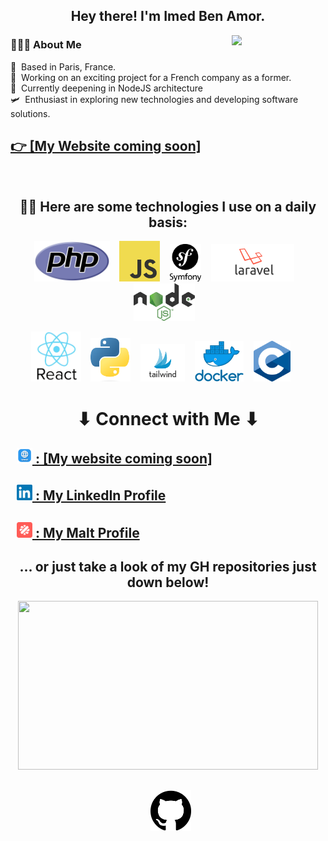 <h2 align="center"> Hey there! I'm Imed Ben Amor. </h2>

<img align="right" src="imed.png" width="150">

<h3 align="left"> 👨🏻‍💻 About Me </h3>
<p align="left">
🌱 &nbsp;Based in Paris, France.<br>
💼 &nbsp;Working on an exciting project for a French company as a former.<br>
🔭 &nbsp;Currently deepening in NodeJS architecture<br>
🛩 &nbsp;Enthusiast in exploring new technologies and developing software solutions.<br> 
</p>
<h2 align="left"><a href="#">👉 [My Website coming soon]</a></h2>

<br>

<h2 align="center">
  👷🏼 Here are some technologies I use on a daily basis:
</h2>
<p align="center">
<img height="65" src="php.png"> &nbsp;&nbsp;
<img height="65" src="javascript.png"> &nbsp;&nbsp;
<img height="60" src="symfony.png"> &nbsp;&nbsp;
<img height="60" src="laravel.png"> &nbsp;&nbsp;
<img height="60" src="nodejs.png"> &nbsp;&nbsp;
</p>
<p align="center">
<img height="80" src="react.png"> &nbsp;&nbsp;
<img height="70" src="python.png"> &nbsp;&nbsp;
<img height="60" src="tailwind.png"> &nbsp;&nbsp;
<img height="65" src="docker.png"> &nbsp;&nbsp;
<img height="65" src="c.png"> &nbsp;&nbsp;
<!--img height="50" src="https://github.com/chandan-reddy-k/chandan-reddy-k/blob/master/assets/graphql.png"--> &nbsp;&nbsp;
<br/>


<h1 align="center">⬇ Connect with Me ⬇</h2>
<h2>
&nbsp; <a href="#" target="_blank" rel="noopener noreferrer"><strong><img height="25" src="www.png"> : [My website coming soon]</strong></a>  
</h2>
<h2>
&nbsp; <a href="https://www.linkedin.com/in/imed-ben-amor-83b567133/" target="_blank" rel="noopener noreferrer"><strong><img height="25" src="linkedin.png"> : My LinkedIn Profile</strong></a>  
</h2>
<h2>
&nbsp; <a href="https://www.malt.fr/profile/imedbenamor" target="_blank" rel="noopener noreferrer"><strong><img height="25" src="malt.png"> : My Malt Profile</strong></a>  
</h2>
<h2 align="center">... or just take a look of my GH repositories just down below!</h2>
<div align="center">
<img src="https://media1.giphy.com/media/Js7cqIkpxFy0bILFFA/giphy.gif?cid=ecf05e47r98tefdk55q7z1fdbnr7e86e72hhqkcyrw281zjd&rid=giphy.gif&ct=g" width="480" height="270" />
</div>
<h2 align="center">
&nbsp; <a href="https://github.com/imed92?tab=repositories" target="_blank" rel="noopener noreferrer"><strong><img height="65" src="gh.png"></strong></a>  
</h2>
